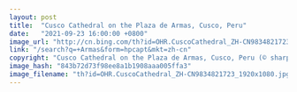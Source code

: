 ```yaml
---
layout: post
title:  "Cusco Cathedral on the Plaza de Armas, Cusco, Peru"
date:   "2021-09-23 16:00:00 +0800"
image_url: "http://cn.bing.com/th?id=OHR.CuscoCathedral_ZH-CN9834821723_1920x1080.jpg&rf=LaDigue_1920x1080.jpg&pid=hp"
link: "/search?q=+Armas&form=hpcapt&mkt=zh-cn"
copyright: "Cusco Cathedral on the Plaza de Armas, Cusco, Peru (© sharptoyou/Shutterstock)"
image_hash: "843b72d73f98ee8a1b1908aaa005ffa3"
image_filename: "th?id=OHR.CuscoCathedral_ZH-CN9834821723_1920x1080.jpg&rf=LaDigue_1920x1080.jpg&pid=hp"
---
```

